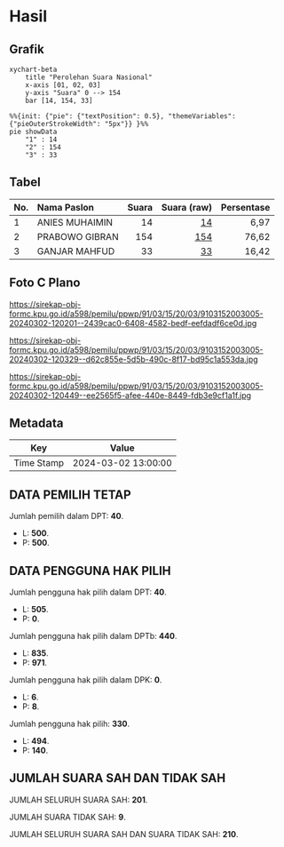 # Hasil

## Grafik

```mermaid
xychart-beta
    title "Perolehan Suara Nasional"
    x-axis [01, 02, 03]
    y-axis "Suara" 0 --> 154
    bar [14, 154, 33]
```

```mermaid
%%{init: {"pie": {"textPosition": 0.5}, "themeVariables": {"pieOuterStrokeWidth": "5px"}} }%%
pie showData
    "1" : 14
    "2" : 154
    "3" : 33
```

## Tabel

| No. | Nama Paslon    | Suara | Suara (raw) | Persentase |
|:--- |:-------------- | -----:| -----------:| ----------:|
| 1   | ANIES MUHAIMIN | 14    | [14][p-1]   | 6,97       |
| 2   | PRABOWO GIBRAN | 154   | [154][p-2]  | 76,62      |
| 3   | GANJAR MAHFUD  | 33    | [33][p-3]   | 16,42      |


[p-1]: https://github.com/gigit-pemilu/pemilu-2024/blob/main/pilpres/hitung-suara/sub/91-papua/sub/03-jayapura/sub/15-yapsi/sub/2003-ongan-jaya/sub/005-tps/sub/paslon-1.txt
[p-2]: https://github.com/gigit-pemilu/pemilu-2024/blob/main/pilpres/hitung-suara/sub/91-papua/sub/03-jayapura/sub/15-yapsi/sub/2003-ongan-jaya/sub/005-tps/sub/paslon-2.txt
[p-3]: https://github.com/gigit-pemilu/pemilu-2024/blob/main/pilpres/hitung-suara/sub/91-papua/sub/03-jayapura/sub/15-yapsi/sub/2003-ongan-jaya/sub/005-tps/sub/paslon-3.txt

## Foto C Plano

https://sirekap-obj-formc.kpu.go.id/a598/pemilu/ppwp/91/03/15/20/03/9103152003005-20240302-120201--2439cac0-6408-4582-bedf-eefdadf6ce0d.jpg

https://sirekap-obj-formc.kpu.go.id/a598/pemilu/ppwp/91/03/15/20/03/9103152003005-20240302-120329--d62c855e-5d5b-490c-8f17-bd95c1a553da.jpg

https://sirekap-obj-formc.kpu.go.id/a598/pemilu/ppwp/91/03/15/20/03/9103152003005-20240302-120449--ee2565f5-afee-440e-8449-fdb3e9cf1a1f.jpg


## Metadata

| Key        | Value               |
| ---------- | ------------------- |
| Time Stamp | 2024-03-02 13:00:00 |


## DATA PEMILIH TETAP

Jumlah pemilih dalam DPT: **40**.
 * L: **500**.
 * P: **500**.

## DATA PENGGUNA HAK PILIH

Jumlah pengguna hak pilih dalam DPT: **40**.
 * L: **505**.
 * P: **0**.

Jumlah pengguna hak pilih dalam DPTb: **440**.
 * L: **835**.
 * P: **971**.

Jumlah pengguna hak pilih dalam DPK: **0**.
 * L: **6**.
 * P: **8**.

Jumlah pengguna hak pilih: **330**.
 * L: **494**.
 * P: **140**.

## JUMLAH SUARA SAH DAN TIDAK SAH

JUMLAH SELURUH SUARA SAH: **201**.

JUMLAH SUARA TIDAK SAH: **9**.

JUMLAH SELURUH SUARA SAH DAN SUARA TIDAK SAH: **210**.


